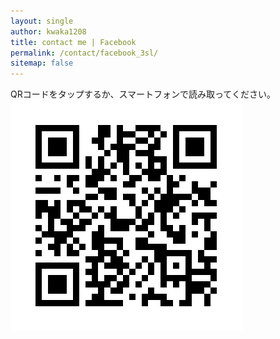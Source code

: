 ```yaml
---
layout: single
author: kwaka1208
title: contact me | Facebook
permalink: /contact/facebook_3sl/
sitemap: false
---
```

QRコードをタップするか、スマートフォンで読み取ってください。
[![Facebook](/assets/images/contact/facebook_3sl.png)](https://www.facebook.com/kwaka1208)
